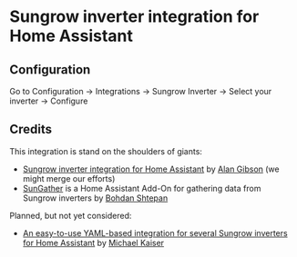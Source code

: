 # Sungrow inverter integration for Home Assistant


## Configuration

Go to Configuration -> Integrations -> Sungrow Inverter -> Select your inverter -> Configure

## Credits

This integration is stand on the shoulders of giants:
- [Sungrow inverter integration for Home Assistant](https://github.com/alangibson/homeassistant-sungrow/) by [Alan Gibson](https://github.com/alangibson) (we might merge our efforts)
- [SunGather](https://github.com/bohdan-s/SunGather/tree/main) is a Home Assistant Add-On for gathering data from Sungrow inverters by [Bohdan Shtepan](https://github.com/bohdan-s)

Planned, but not yet considered:
- [An easy-to-use YAML-based integration for several Sungrow inverters for Home Assistant](https://github.com/mkaiser/Sungrow-SHx-Inverter-Modbus-Home-Assistant) by [Michael Kaiser](https://github.com/mkaiser)
